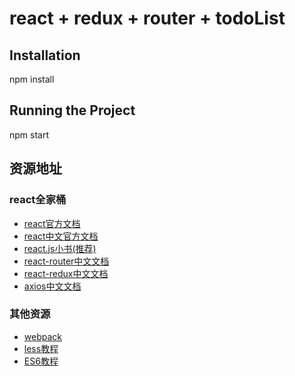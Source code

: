 react + redux + router + todoList
===

Installation
---
npm install

Running the Project
---
npm start

## 资源地址

### react全家桶

- [react官方文档](https://reactjs.org/)
- [react中文官方文档](https://react.bootcss.com/)
- [react.js小书(推荐)](http://huziketang.com/books/react/)
- [react-router中文文档](https://react-guide.github.io/react-router-cn/docs/Introduction.html)
- [react-redux中文文档](http://www.redux.org.cn/docs/react-redux/quick-start.html)
- [axios中文文档](https://www.kancloud.cn/yunye/axios/234845)

### 其他资源

- [webpack](https://doc.webpack-china.org/)
- [less教程](http://less.bootcss.com/)
- [ES6教程](http://es6.ruanyifeng.com/)

